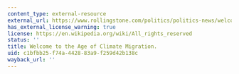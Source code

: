 ```yaml
---
content_type: external-resource
external_url: https://www.rollingstone.com/politics/politics-news/welcome-to-the-age-of-climate-migration-202221/
has_external_license_warning: true
license: https://en.wikipedia.org/wiki/All_rights_reserved
status: ''
title: Welcome to the Age of Climate Migration.
uid: c1bfbb25-f74a-4428-83a9-f259d42b138c
wayback_url: ''
---
```

